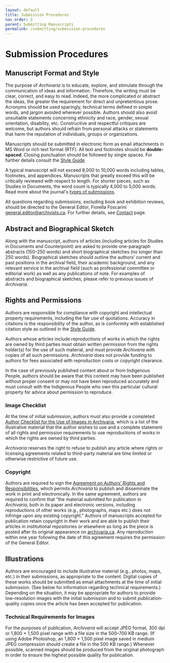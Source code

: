 ```yaml
---
layout: default
title: Submission Procedures
nav_order: 2
parent: Submitting Manuscripts
permalink: /submitting/submission-procedures
---
```

# Submission Procedures

## Manuscript Format and Style

The purpose of *Archivaria* is to educate, explore, and stimulate through the communication of ideas and information. Therefore, the writing must be clear, correct, and easy to read. Indeed, the more complicated or abstract the ideas, the greater the requirement for direct and unpretentious prose. Acronyms should be used sparingly, technical terms defined in simple words, and jargon avoided wherever possible. Authors should also avoid unsuitable statements concerning ethnicity and race, gender, sexual orientation, disability, etc. Constructive and respectful critiques are welcome, but authors should refrain from personal attacks or statements that harm the reputation of individuals, groups or organizations. 

Manuscripts should be submitted in electronic form as email attachments in MS Word or rich text format (RTF). All text and footnotes should be **double-spaced**. Closing punctuation should be followed by single spaces. For further details consult the [Style Guide](/style-guide/style)

A typical manuscript will not exceed 8,000 to 10,000 words including tables, footnotes, and appendices. Manuscripts that greatly exceed this will be critically reviewed with respect to length. For shorter pieces, such as Studies in Documents, the word count is typically 4,000 to 5,000 words. Read more about the journal's [types of submissions](/style-guide/submitting/types-of-submissions).

All questions regarding submissions, excluding book and exhibition reviews, should be directed to the General Editor, Fiorella Foscarini [general.editor@archivists.ca](mailto:general.editor@archivists.ca). For further details, see [Contact](/style-guide/submitting/contact) page.

## Abstract and Biographical Sketch
Along with the manuscript, authors of articles (including articles for Studies in Documents and Counterpoint) are asked to provide one-paragraph abstracts (150–250 words) and short biographical sketches (no longer than 250 words). Biographical sketches should outline the authors’ current and past positions in the archival field, their academic background, and any relevant service in the archival field (such as professional committee or editorial work) as well as any publications of note. For examples of abstracts and biographical sketches, please refer to previous issues of *Archivaria*.

## Rights and Permissions
Authors are responsible for compliance with copyright and intellectual property requirements, including the fair use of quotations. Accuracy in citations is the responsibility of the author, as is conformity with established citation style as outlined in the [Style Guide](/style-guide/style/source-citations).

Authors whose articles include reproductions of works in which the rights are owned by third parties must obtain written permission from the rights holder(s) for the use of such material, and must provide *Archivaria* with copies of all such permissions. *Archivaria* does not provide funding to authors for fees associated with reproduction costs or copyright clearance.

In the case of previously published content about or from Indigenous People, authors should be aware that this content may have been published without proper consent or may not have been reproduced accurately and must consult with the Indigenous People who own this particular cultural property for advice about permission to reproduce.

### Image Checklist
At the time of initial submission, authors must also provide a completed [Author Checklist for the Use of Images in Archivaria](https://archivists.ca/resources/Documents/ACA-Publications/Archivaria/Archivaria-Image-Checklist.pdf), which is a list of the illustrative material that the author wishes to use and a complete statement of all rights and permission requirements to use reproductions of works in which the rights are owned by third parties.

*Archivaria* reserves the right to refuse to publish any article where rights or licensing agreements related to third-party material are time limited or otherwise restrictive of future use.

### Copyright
Authors are required to sign the [Agreement on Authors’ Rights and Responsibilities](https://archivists.ca/resources/Documents/ACA-Publications/Archivaria/Archivaria-agreement-on-authors-rights-responsabilities.pdf), which permits *Archivaria* to publish and disseminate the work in print and electronically. In the same agreement, authors are required to confirm that “the material submitted for publication in *Archivaria*, both in its paper and electronic versions, including reproductions of other works (e.g., photographs, maps etc.) does not infringe upon any existing copyright.” Authors of manuscripts accepted for publication retain copyright in their work and are able to publish their articles in institutional repositories or elsewhere as long as the piece is posted after its original appearance on [archivaria.ca](https://archivaria.ca). Any reproduction within one year following the date of this agreement requires the permission of the General Editor.

## Illustrations
Authors are encouraged to include illustrative material (e.g., photos, maps, etc.) in their submissions, as appropriate to the content. Digital copies of these works should be submitted as email attachments at the time of initial submission. (See below for information regarding technical requirements.) Depending on the situation, it may be appropriate for authors to provide low-resolution images with the initial submission and to submit publication-quality copies once the article has been accepted for publication.

### Technical Requirements for Images
For the purposes of publication, *Archivaria* will accept JPEG format, 300 dpi or 1,800 × 1,500 pixel range with a file size in the 500–700 KB range. (If using Adobe Photoshop, an 1,800 × 1,500 pixel image saved in medium JPEG compression should create a file in the 500 KB range.) Whenever possible, scanned images should be produced from the original photograph in order to ensure the highest possible quality for publication.